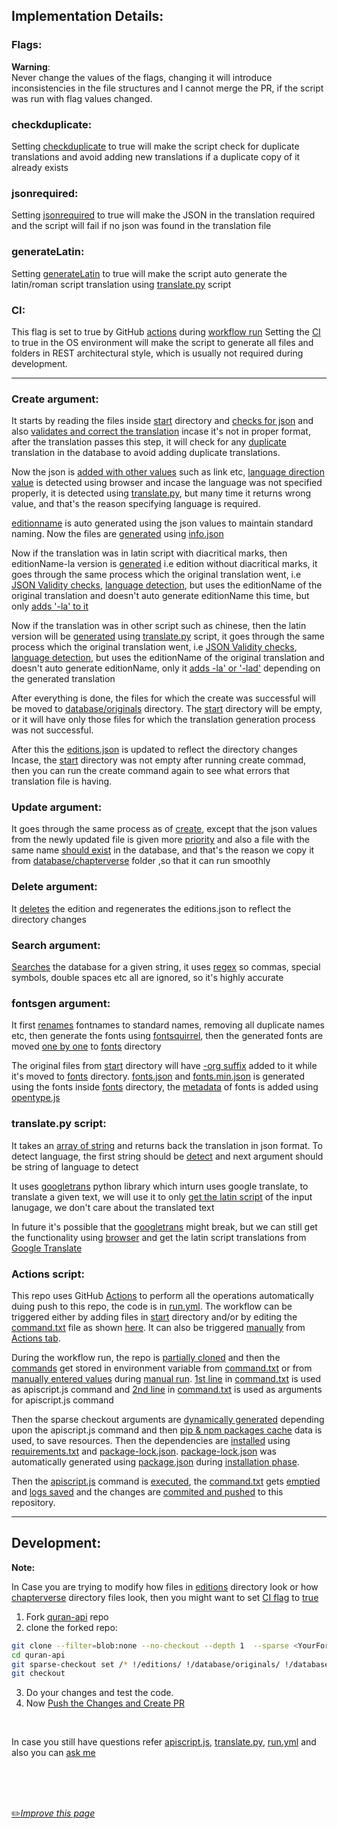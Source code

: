 ## Implementation Details:

### Flags:

**Warning**:<br>
Never change the values of the flags, changing it will introduce inconsistencies in the file structures and I cannot merge the PR, if the script was run with flag values changed.

### checkduplicate:
Setting [checkduplicate](https://github.com/fawazahmed0/quran-api/blob/af77602a92a2ea906b0dd970b4bfeb8bc79c0bc2/apiscript.js#L3 "checkduplicate") to true will make the script check for duplicate translations and avoid adding new translations if a duplicate copy of it already exists
### jsonrequired:
Setting [jsonrequired](https://github.com/fawazahmed0/quran-api/blob/af77602a92a2ea906b0dd970b4bfeb8bc79c0bc2/apiscript.js#L5 "jsonrequired") to true will make the JSON in the translation required and the script will fail if no json was found in the translation file
### generateLatin:
Setting [generateLatin](https://github.com/fawazahmed0/quran-api/blob/af77602a92a2ea906b0dd970b4bfeb8bc79c0bc2/apiscript.js#L7 "generateLatin") to true will make the script auto generate the latin/roman script translation using [translate.py](https://github.com/fawazahmed0/quran-api/blob/1/translate.py "translate.py") script
### CI:
This flag is set to true by GitHub [actions](https://docs.github.com/en/actions/configuring-and-managing-workflows/using-environment-variables#default-environment-variables) during [workflow run](https://github.com/fawazahmed0/quran-api/blob/1/.github/workflows/run.yml)
Setting the [CI](https://github.com/fawazahmed0/quran-api/blob/2e1f279e9ee27ca25cdcb0bfd1facda28b40a652/apiscript.js#L340) to true in the OS environment will make the script to generate all files and folders in REST architectural style, which is usually not required during development.

------------


### Create argument:
It starts by reading the files inside [start](https://github.com/fawazahmed0/quran-api/tree/1/start "start") directory and [checks for json](https://github.com/fawazahmed0/quran-api/blob/af77602a92a2ea906b0dd970b4bfeb8bc79c0bc2/apiscript.js#L136 "checks for json") and also [validates and correct the translation](https://github.com/fawazahmed0/quran-api/blob/af77602a92a2ea906b0dd970b4bfeb8bc79c0bc2/apiscript.js#L346 "validates and correct the translation") incase it's not in proper format, after the translation passes this step, it will check for any [duplicate](https://github.com/fawazahmed0/quran-api/blob/af77602a92a2ea906b0dd970b4bfeb8bc79c0bc2/apiscript.js#L815 "duplicate") translation in the database to avoid adding duplicate translations.

Now the json is [added with other values](https://github.com/fawazahmed0/quran-api/blob/af77602a92a2ea906b0dd970b4bfeb8bc79c0bc2/apiscript.js#L823 "added with other values") such as link etc, [language direction value](https://github.com/fawazahmed0/quran-api/blob/af77602a92a2ea906b0dd970b4bfeb8bc79c0bc2/apiscript.js#L949 "language direction value") is detected using browser and incase the language was not specified properly, it is detected using [translate.py](https://github.com/fawazahmed0/quran-api/blob/1/translate.py "translate.py"), but many time it returns wrong value, and that's the reason specifying language is required.

[editionname](https://github.com/fawazahmed0/quran-api/blob/af77602a92a2ea906b0dd970b4bfeb8bc79c0bc2/apiscript.js#L874 "editionname") is auto generated using the json values to maintain standard naming. Now the files are [generated](https://github.com/fawazahmed0/quran-api/blob/af77602a92a2ea906b0dd970b4bfeb8bc79c0bc2/apiscript.js#L290 "generated") using [info.json](https://cdn.jsdelivr.net/gh/fawazahmed0/quran-api@1/info.json)

Now if the translation was in latin script with diacritical marks, then editionName-la version is [generated](https://github.com/fawazahmed0/quran-api/blob/af77602a92a2ea906b0dd970b4bfeb8bc79c0bc2/apiscript.js#L218 "generated") i.e edition without diacritical marks, it goes through the same process which the original translation went, i.e [JSON Validity checks](https://github.com/fawazahmed0/quran-api/blob/af77602a92a2ea906b0dd970b4bfeb8bc79c0bc2/apiscript.js#L136 "JSON Validity checks"), [language detection](https://github.com/fawazahmed0/quran-api/blob/af77602a92a2ea906b0dd970b4bfeb8bc79c0bc2/apiscript.js#L837 "language detection"), but uses the editionName of the original translation and doesn't auto generate editionName this time, but only [adds '-la' to it](https://github.com/fawazahmed0/quran-api/blob/af77602a92a2ea906b0dd970b4bfeb8bc79c0bc2/apiscript.js#L222 "adds '-la' to it")

Now if the translation was in other script such as chinese, then the latin version will be [generated](https://github.com/fawazahmed0/quran-api/blob/af77602a92a2ea906b0dd970b4bfeb8bc79c0bc2/apiscript.js#L226 "generated") using [translate.py](https://github.com/fawazahmed0/quran-api/blob/1/translate.py "translate.py") script, it goes through the same process which the original translation went, i.e [JSON Validity checks](https://github.com/fawazahmed0/quran-api/blob/af77602a92a2ea906b0dd970b4bfeb8bc79c0bc2/apiscript.js#L136 "JSON Validity checks"), [language detection](https://github.com/fawazahmed0/quran-api/blob/af77602a92a2ea906b0dd970b4bfeb8bc79c0bc2/apiscript.js#L837 "language detection"), but uses the editionName of the original translation and doesn't auto generate editionName, only it [adds -la' or '-lad'](https://github.com/fawazahmed0/quran-api/blob/af77602a92a2ea906b0dd970b4bfeb8bc79c0bc2/apiscript.js#L248 "adds -la' or '-lad'") depending on the generated translation

After everything is done, the files for which the create was successful will be moved to [database/originals](https://github.com/fawazahmed0/quran-api/tree/1/database/originals "database/originals") directory. The [start](https://github.com/fawazahmed0/quran-api/tree/1/start "start") directory will be empty, or it will have only those files for which the translation generation process was not successful.

After this the [editions.json](https://cdn.jsdelivr.net/gh/fawazahmed0/quran-api@1/editions.json "editions.json") is updated to reflect the directory changes
Incase, the [start](https://github.com/fawazahmed0/quran-api/tree/1/start "start") directory was not empty after running create commad, then you can run the create command again to see what errors that translation file is having.

### Update argument:
It goes through the same process as of [create](#create-argument), except that the json values from the newly updated file is given more [priority](https://github.com/fawazahmed0/quran-api/blob/af77602a92a2ea906b0dd970b4bfeb8bc79c0bc2/apiscript.js#L208 "priority") and also a file with the same name [should exist](https://github.com/fawazahmed0/quran-api/blob/af77602a92a2ea906b0dd970b4bfeb8bc79c0bc2/apiscript.js#L165 "should exist") in the database, and that's the reason we copy it from [database/chapterverse](https://github.com/fawazahmed0/quran-api/tree/1/database/chapterverse "database/chapterverse") folder ,so that it can run smoothly

### Delete argument:
It [deletes](https://github.com/fawazahmed0/quran-api/blob/af77602a92a2ea906b0dd970b4bfeb8bc79c0bc2/apiscript.js#L475 "deletes") the edition and regenerates the editions.json to reflect the directory changes

### Search argument:
[Searches](https://github.com/fawazahmed0/quran-api/blob/af77602a92a2ea906b0dd970b4bfeb8bc79c0bc2/apiscript.js#L1127 "Searches") the database for a given string, it uses [regex](https://github.com/fawazahmed0/quran-api/blob/af77602a92a2ea906b0dd970b4bfeb8bc79c0bc2/apiscript.js#L445 "regex") so commas, special symbols, double spaces etc all are ignored, so it's highly accurate

### fontsgen argument:
It first [renames](https://github.com/fawazahmed0/quran-api/blob/af77602a92a2ea906b0dd970b4bfeb8bc79c0bc2/apiscript.js#L534 "renames") fontnames to standard names, removing all duplicate names etc, then generate the fonts using [fontsquirrel](https://github.com/fawazahmed0/quran-api/blob/af77602a92a2ea906b0dd970b4bfeb8bc79c0bc2/apiscript.js#L687 "fontsquirrel"), then the generated fonts are moved [one by one](https://github.com/fawazahmed0/quran-api/blob/af77602a92a2ea906b0dd970b4bfeb8bc79c0bc2/apiscript.js#L619 "one by one") to [fonts](https://github.com/fawazahmed0/quran-api/tree/1/fonts "fonts") directory

The original files from [start](https://github.com/fawazahmed0/quran-api/tree/1/start "start") directory will have [-org suffix](https://github.com/fawazahmed0/quran-api/blob/1/fonts/al-qalam-quran-majeed-1-org.ttf "-org suffix") added to it while it's moved to [fonts](https://github.com/fawazahmed0/quran-api/tree/1/fonts "fonts") directory. [fonts.json](https://cdn.jsdelivr.net/gh/fawazahmed0/quran-api@1/fonts.json "fonts.json") and [fonts.min.json](https://cdn.jsdelivr.net/gh/fawazahmed0/quran-api@1/fonts.min.json "fonts.min.json") is generated using the fonts inside [fonts](https://github.com/fawazahmed0/quran-api/tree/1/fonts "fonts") directory, the [metadata](https://github.com/fawazahmed0/quran-api/blob/349fd2a2c5da1a74c479bcfc1fc824dd73121629/apiscript.js#L703) of fonts is added using [opentype.js](https://github.com/opentypejs/opentype.js)


### translate.py script:
It takes an [array of string](https://github.com/fawazahmed0/quran-api/blob/4d68518c8b4d831457999a1c281536fd8a5f004f/translate.py#L10 "array of string") and returns back the translation in json format. To detect language, the first string should be [detect](https://github.com/fawazahmed0/quran-api/blob/4d68518c8b4d831457999a1c281536fd8a5f004f/translate.py#L16 "detect") and next argument should be string of language to detect

It uses [googletrans](https://github.com/ssut/py-googletrans "googletrans") python library which inturn uses google translate, to translate a given text, we will use it to only [get the latin script](https://github.com/fawazahmed0/quran-api/blob/af77602a92a2ea906b0dd970b4bfeb8bc79c0bc2/apiscript.js#L1035 "get the latin script") of the input lanugage, we don't care about the translated text

In future it's possible that the [googletrans](https://github.com/ssut/py-googletrans "googletrans") might break, but we can still get the functionality using [browser](https://github.com/microsoft/playwright/ "browser") and get the latin script translations from [Google Translate](https://translate.google.com/ "Google Translate")

### Actions script:
This repo uses GitHub [Actions](https://github.com/features/actions) to perform all the operations automatically duing push to this repo, the code is in [run.yml](https://github.com/fawazahmed0/quran-api/blob/1/.github/workflows/run.yml).
The workflow can be triggered either by adding files in [start](https://github.com/fawazahmed0/quran-api/tree/1/start "start") directory and/or by editing the [command.txt](https://github.com/fawazahmed0/quran-api/blob/1/command.txt) file as shown [here](https://github.com/fawazahmed0/quran-api/blob/a009b7d06947628b4ad0dcfe9bf158313e1a5f36/.github/workflows/run.yml#L8). It can also be triggered [manually](https://github.com/fawazahmed0/quran-api/blob/a009b7d06947628b4ad0dcfe9bf158313e1a5f36/.github/workflows/run.yml#L12) from [Actions tab](https://github.com/fawazahmed0/quran-api/actions).

During the workflow run, the repo is [partially cloned](https://github.com/fawazahmed0/quran-api/blob/a009b7d06947628b4ad0dcfe9bf158313e1a5f36/.github/workflows/run.yml#L34)
and then the [commands](https://github.com/fawazahmed0/quran-api/blob/a009b7d06947628b4ad0dcfe9bf158313e1a5f36/.github/workflows/run.yml#L43) get stored in environment variable from [command.txt](https://github.com/fawazahmed0/quran-api/blob/1/command.txt) or from [manually entered values](https://github.com/fawazahmed0/quran-api/blob/a009b7d06947628b4ad0dcfe9bf158313e1a5f36/.github/workflows/run.yml#L50) during [manual run](https://github.com/fawazahmed0/quran-api/blob/a009b7d06947628b4ad0dcfe9bf158313e1a5f36/.github/workflows/run.yml#L12).
[1st line](https://github.com/fawazahmed0/quran-api/blob/a009b7d06947628b4ad0dcfe9bf158313e1a5f36/.github/workflows/run.yml#L47) in [command.txt](https://github.com/fawazahmed0/quran-api/blob/37ad6ba071aa287d308f7191fc0f01bc088eb6ab/command.txt#L1) is used as apiscript.js command and [2nd line](https://github.com/fawazahmed0/quran-api/blob/a009b7d06947628b4ad0dcfe9bf158313e1a5f36/.github/workflows/run.yml#L48) in [command.txt](https://github.com/fawazahmed0/quran-api/blob/37ad6ba071aa287d308f7191fc0f01bc088eb6ab/command.txt#L2) is used as arguments for apiscript.js command

Then the sparse checkout arguments are [dynamically generated](https://github.com/fawazahmed0/quran-api/blob/a009b7d06947628b4ad0dcfe9bf158313e1a5f36/.github/workflows/run.yml#L61) depending upon the apiscript.js command and then [pip & npm packages cache](https://github.com/fawazahmed0/quran-api/blob/a009b7d06947628b4ad0dcfe9bf158313e1a5f36/.github/workflows/run.yml#L102) data is used, to save resources. Then the dependencies are [installed](https://github.com/fawazahmed0/quran-api/blob/a009b7d06947628b4ad0dcfe9bf158313e1a5f36/.github/workflows/run.yml#L115) using [requirements.txt](https://github.com/fawazahmed0/quran-api/blob/1/requirements.txt) and [package-lock.json](https://github.com/fawazahmed0/quran-api/blob/1/package-lock.json). [package-lock.json](https://github.com/fawazahmed0/quran-api/blob/1/package-lock.json) was automatically generated using [package.json](https://github.com/fawazahmed0/quran-api/blob/1/package.json) during [installation phase](https://github.com/fawazahmed0/quran-api/blob/a009b7d06947628b4ad0dcfe9bf158313e1a5f36/.github/workflows/run.yml#L118).

Then the [apiscript.js](https://github.com/fawazahmed0/quran-api/blob/1/apiscript.js "apiscript.js") command is [executed](https://github.com/fawazahmed0/quran-api/blob/a009b7d06947628b4ad0dcfe9bf158313e1a5f36/.github/workflows/run.yml#L121), the [command.txt](https://github.com/fawazahmed0/quran-api/blob/1/command.txt) gets [emptied](https://github.com/fawazahmed0/quran-api/blob/a009b7d06947628b4ad0dcfe9bf158313e1a5f36/.github/workflows/run.yml#L125) and [logs saved](https://github.com/fawazahmed0/quran-api/blob/a009b7d06947628b4ad0dcfe9bf158313e1a5f36/.github/workflows/run.yml#L130)  and the changes are [commited and pushed](https://github.com/fawazahmed0/quran-api/blob/a009b7d06947628b4ad0dcfe9bf158313e1a5f36/.github/workflows/run.yml#L137) to this repository.

------------

## Development:

**Note:**

In Case you are trying to modify how files in [editions](https://github.com/fawazahmed0/quran-api/tree/1/editions) directory look or how [chapterverse](https://github.com/fawazahmed0/quran-api/tree/1/database/chapterverse) directory files look, then you might want to set [CI flag](#ci) to [true](https://github.com/fawazahmed0/quran-api/blob/1/CONTRIBUTING-LOCAL.md#prerequisites)


1.  Fork [quran-api](https://github.com/fawazahmed0/quran-api "quran-api") repo
2.  clone the forked repo:
```bash
git clone --filter=blob:none --no-checkout --depth 1  --sparse <YourFork.git>
cd quran-api
git sparse-checkout set /* !/editions/ !/database/originals/ !/database/chapterverse/
git checkout
```
3. Do your changes and test the code.
4. Now [Push the Changes and Create PR](https://github.com/fawazahmed0/quran-api/blob/1/CONTRIBUTING.md#pushing-and-creating-pull-request)




<br>

In case you still have questions refer [apiscript.js](https://github.com/fawazahmed0/quran-api/blob/1/apiscript.js "apiscript.js"), [translate.py](https://github.com/fawazahmed0/quran-api/blob/1/translate.p "translate.py"), [run.yml](https://github.com/fawazahmed0/quran-api/blob/1/.github/workflows/run.yml)
and also you can [ask me](https://github.com/fawazahmed0/quran-api/issues/new "ask me ")

<br>
<br>
<br>

[:pencil2:*Improve this page*](https://github.com/fawazahmed0/quran-api/edit/1/Implementation.md)

